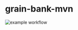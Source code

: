 # grain-bank-mvn
![example workflow](https://github.com/<ziele14>/<grain-bank-mvn>/actions/workflows/ci.yml/badge.svg)
